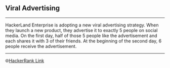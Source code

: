 ## Viral Advertising
---
HackerLand Enterprise is adopting a new viral advertising strategy. When they launch a new product, they advertise it to exactly 5 people on social media. On the first day, half of those 5 people like the advertisement and each shares it with 3 of their friends. At the beginning of the second day, 6 people receive the advertisement.

---
🌐[HackerRank Link]([Viral-Advertising](https://www.hackerrank.com/challenges/strange-advertising/problem))
